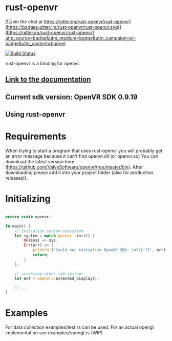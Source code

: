 rust-openvr
=====

[![Join the chat at https://gitter.im/rust-openvr/rust-openvr](https://badges.gitter.im/rust-openvr/rust-openvr.svg)](https://gitter.im/rust-openvr/rust-openvr?utm_source=badge&utm_medium=badge&utm_campaign=pr-badge&utm_content=badge)

[![Build Status](https://travis-ci.org/rust-openvr/rust-openvr.svg?branch=master)](https://travis-ci.org/rust-openvr/rust-openvr)

rust-openvr is a binding for openvr.

## [Link to the documentation](http://rust-openvr.github.io/rust-openvr/openvr/index.html)
## Current sdk version: OpenVR SDK 0.9.19


Using rust-openvr
-----------

# Requirements

When trying to start a program that uses rust-openvr you will probably get an error message because it can't find openvr.dll (or openvr.so)
You can download the latest version here (https://github.com/ValveSoftware/openvr/tree/master/bin). After downloading please add it into your project folder (also for production releases!).

# Initializing

```rust

extern crate openvr;

fn main() {
    // Initialize system subsystem
    let system = match openvr::init() {
        Ok(sys) => sys,
        Err(err) => {
            println!("Could not initialize OpenVR SDK: \n\t{:?}", err);
            return;           
        }
    };

    // accessing other sub systems
    let ext = openvr::extended_display();

    // ..
}
```

# Examples
For data collection examples/test.rs can be used.
For an actual opengl implementation see examples/opengl.rs (WIP)
